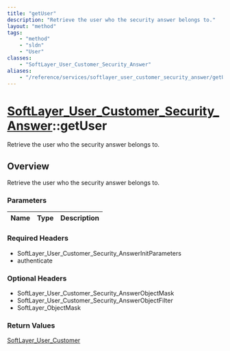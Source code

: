 ```yaml
---
title: "getUser"
description: "Retrieve the user who the security answer belongs to."
layout: "method"
tags:
    - "method"
    - "sldn"
    - "User"
classes:
    - "SoftLayer_User_Customer_Security_Answer"
aliases:
    - "/reference/services/softlayer_user_customer_security_answer/getUser"
---
```

# [SoftLayer_User_Customer_Security_Answer](/reference/services/SoftLayer_User_Customer_Security_Answer)::getUser

Retrieve the user who the security answer belongs to.


## Overview 
Retrieve the user who the security answer belongs to.

### Parameters 
|Name | Type | Description |
| --- | --- | --- |


### Required Headers
* SoftLayer_User_Customer_Security_AnswerInitParameters
* authenticate

### Optional Headers
* SoftLayer_User_Customer_Security_AnswerObjectMask
* SoftLayer_User_Customer_Security_AnswerObjectFilter
* SoftLayer_ObjectMask

### Return Values
<a href='/reference/datatypes/SoftLayer_User_Customer'>SoftLayer_User_Customer </a>

